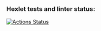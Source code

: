 ### Hexlet tests and linter status:
[![Actions Status](https://github.com/Hex1er/frontend-project-11/actions/workflows/hexlet-check.yml/badge.svg)](https://github.com/Hex1er/frontend-project-11/actions)